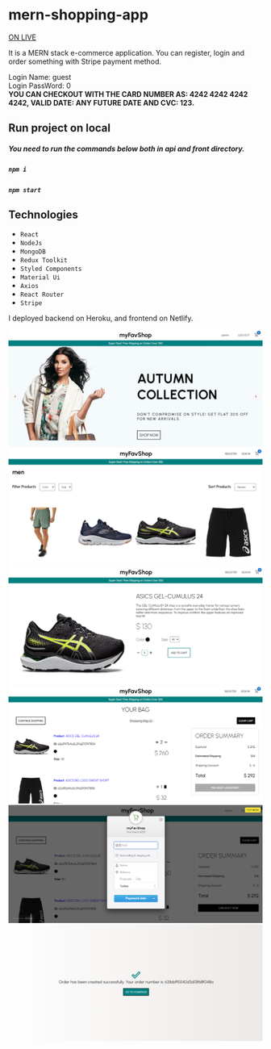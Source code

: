 # mern-shopping-app

[ON LIVE](https://my-fav-shop.netlify.app/)

It is a MERN stack e-commerce application. You can register, login and order something with Stripe payment method. 
  
Login Name: guest  
Login PassWord: 0  
 **YOU CAN CHECKOUT WITH THE CARD NUMBER AS: 4242 4242 4242 4242, VALID DATE: ANY FUTURE DATE AND CVC: 123.**  
 
 ## Run project on local

##### You need to run the commands below both in api and front directory.

##### `npm i`

##### `npm start`

## Technologies

- `React`
- `NodeJs`
- `MongoDB`
- `Redux Toolkit`
- `Styled Components`
- `Material Ui`
- `Axios`
- `React Router`
- `Stripe`

 I deployed backend on Heroku, and frontend on Netlify.

[![Shopping App React](https://github.com/sinansk/mern-shopping-app/blob/main/client/public/shopping-app.JPG)](https://my-fav-shop.netlify.app/)
[![Shopping App React](https://github.com/sinansk/mern-shopping-app/blob/main/client/public/mern-shopping.PNG)](https://my-fav-shop.netlify.app/)
[![Shopping App React](https://github.com/sinansk/mern-shopping-app/blob/main/client/public/mern-shopping-4.PNG)](https://my-fav-shop.netlify.app/)
[![Shopping App React](https://github.com/sinansk/mern-shopping-app/blob/main/client/public/mern-shopping-3.PNG)](https://my-fav-shop.netlify.app/)
[![Shopping App React](https://github.com/sinansk/mern-shopping-app/blob/main/client/public/mern-shopping-5.PNG)](https://my-fav-shop.netlify.app/)
[![Shopping App React](https://github.com/sinansk/mern-shopping-app/blob/main/client/public/mern-shopping-6.PNG)](https://my-fav-shop.netlify.app/)
